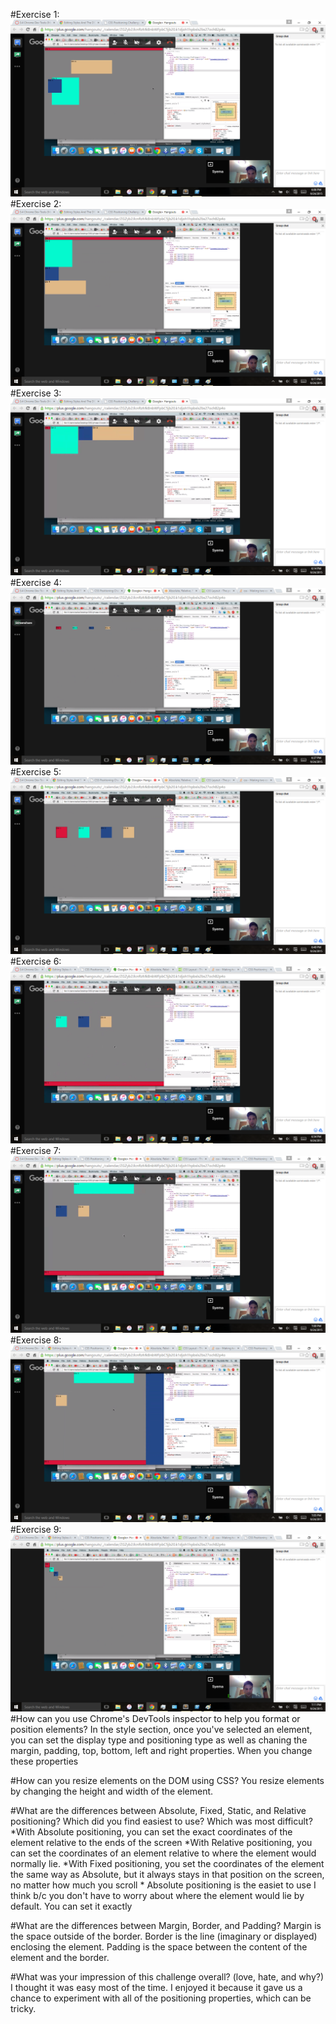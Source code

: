 #Exercise 1:
![Screenshot 1](../../week-2/screenshot1.png)
#Exercise 2:
![Screenshot 2](../../week-2/screenshot2.png)
#Exercise 3:
![Screenshot 3](../../week-2/screenshot3.png)
#Exercise 4:
![Screenshot 4](../../week-2/screenshot4.png)
#Exercise 5:
![Screenshot 5](../../week-2/screenshot5.png)
#Exercise 6:
![Screenshot 6](../../week-2/screenshot6.png)
#Exercise 7:
![Screenshot 7](../../week-2/screenshot7.png)
#Exercise 8:
![Screenshot 8](../../week-2/screenshot8.png)
#Exercise 9:
![Screenshot 9](../../week-2/screenshot9.png)
#How can you use Chrome's DevTools inspector to help you format or position elements?
In the style section, once you've selected an element, you can set the display type and positioning type as well as chaning the margin, padding, top, bottom, left and right properties. When you change these properties

#How can you resize elements on the DOM using CSS?
You resize elements by changing the height and width of the element.

#What are the differences between Absolute, Fixed, Static, and Relative positioning? Which did you find easiest to use? Which was most difficult?
*With Absolute positioning, you can set the exact coordinates of the element relative to the ends of the screen
*With Relative positioning, you can set the coordinates of an element relative to where the element would normally lie.
*With Fixed positioning, you set the coordinates of the element the same way as Absolute, but it always stays in that position on the screen, no matter how much you scroll
*
Absolute positioning is the easiet to use I think b/c you don't have to worry about where the element would lie by default. You can set it exactly 

#What are the differences between Margin, Border, and Padding?
Margin is the space outside of the border. Border is the line (imaginary or displayed) enclosing the element. Padding is the space between the content of the element and the border.

#What was your impression of this challenge overall? (love, hate, and why?)
I thought it was easy most of the time. I enjoyed it because it gave us a chance to experiment with all of the positioning properties, which can be tricky.